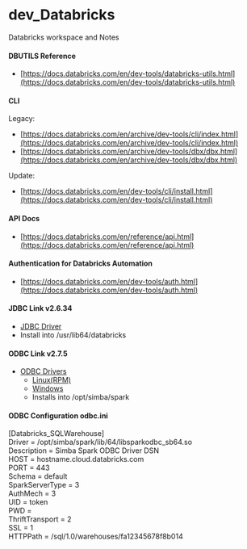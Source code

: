 # dev_Databricks
Databricks workspace and Notes


#### DBUTILS Reference
- [https://docs.databricks.com/en/dev-tools/databricks-utils.html](https://docs.databricks.com/en/dev-tools/databricks-utils.html) <br/>

#### CLI
Legacy: <br/>
- [https://docs.databricks.com/en/archive/dev-tools/cli/index.html](https://docs.databricks.com/en/archive/dev-tools/cli/index.html) <br/>
- [https://docs.databricks.com/en/archive/dev-tools/dbx/dbx.html](https://docs.databricks.com/en/archive/dev-tools/dbx/dbx.html) <br/>

Update: <br/>
- [https://docs.databricks.com/en/dev-tools/cli/install.html](https://docs.databricks.com/en/dev-tools/cli/install.html) <br/>

#### API Docs
- [https://docs.databricks.com/en/reference/api.html](https://docs.databricks.com/en/reference/api.html) <br/>

#### Authentication for Databricks Automation
- [https://docs.databricks.com/en/dev-tools/auth.html](https://docs.databricks.com/en/dev-tools/auth.html) <br/>

#### JDBC Link v2.6.34
- [JDBC Driver](https://databricks-bi-artifacts.s3.us-east-2.amazonaws.com/simbaspark-drivers/jdbc/2.6.34/DatabricksJDBC42-2.6.34.1058.zip) <br/>
- Install into /usr/lib64/databricks <br/>
  
#### ODBC Link v2.7.5
- [ODBC Drivers](https://www.databricks.com/spark/odbc-drivers-download) <br/>
  - [Linux(RPM)](https://databricks-bi-artifacts.s3.us-east-2.amazonaws.com/simbaspark-drivers/odbc/2.7.5/SimbaSparkODBC-2.7.5.1012-LinuxRPM-64bit.zip) <br/>
  - [Windows](https://databricks-bi-artifacts.s3.us-east-2.amazonaws.com/simbaspark-drivers/odbc/2.7.5/SimbaSparkODBC-2.7.5.1012-Windows-64bit.zip) <br/>
  - Installs into /opt/simba/spark <br/>

#### ODBC Configuration odbc.ini 
[Databricks_SQLWarehouse] <br/>
Driver          = /opt/simba/spark/lib/64/libsparkodbc_sb64.so <br/>
Description     = Simba Spark ODBC Driver DSN <br/>
HOST            = hostname.cloud.databricks.com <br/>
PORT            = 443 <br/>
Schema          = default <br/>
SparkServerType = 3 <br/>
AuthMech        = 3 <br/>
UID             = token <br/>
PWD             = <personal-access-token> <br/>
ThriftTransport = 2 <br/>
SSL             = 1 <br/>
HTTPPath        = /sql/1.0/warehouses/fa12345678f8b014 <br/>
